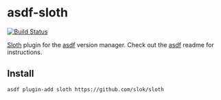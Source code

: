 # asdf-sloth

[![Build Status](https://github.com/slok/sloth/actions/workflows/ci.yml/badge.svg?branch=main)](https://github.com/slok/sloth/actions/workflows/ci.yml)

[Sloth](https://sloth.dev) plugin for the [asdf](https://github.com/asdf-vm/asdf) version manager.
Check out the [asdf](https://github.com/asdf-vm/asdf) readme for instructions.

## Install

```bash
asdf plugin-add sloth https://github.com/slok/sloth
```
